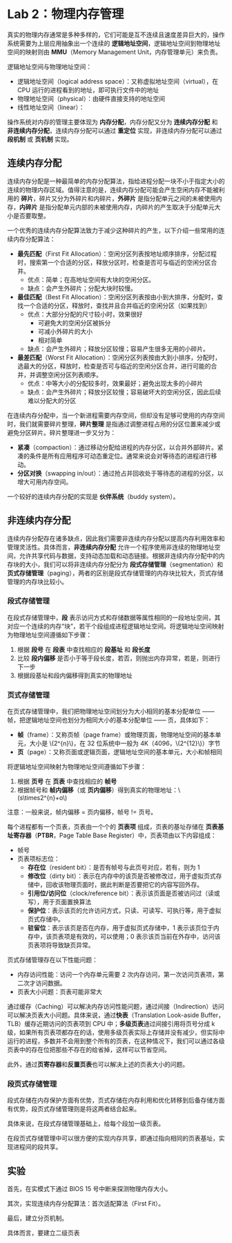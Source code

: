 # Lab 2：物理内存管理

真实的物理内存通常是多种多样的，它们可能是互不连续且速度差异巨大的，操作系统需要为上层应用抽象出一个连续的 **逻辑地址空间**，逻辑地址空间到物理地址空间的映射则由 **MMU**（Memory Management Unit，内存管理单元）来负责。

逻辑地址空间与物理地址空间：

- 逻辑地址空间（logical address space）：又称虚拟地址空间（virtual），在 CPU 运行的进程看到的地址，即可执行文件中的地址
- 物理地址空间（physical）：由硬件直接支持的地址空间
- 线性地址空间（linear）：

操作系统对内存的管理主要体现为 **内存分配**，内存分配又分为 **连续内存分配** 和 **非连续内存分配**，连续内存分配可以通过 **重定位** 实现，非连续内存分配可以通过 **段机制** 或 **页机制** 实现。

## 连续内存分配

连续内存分配是一种最简单的内存分配算法，指给进程分配一块不小于指定大小的连续的物理内存区域。值得注意的是，连续内存分配可能会产生空闲内存不能被利用的 **碎片**，碎片又分为外碎片和内碎片，**外碎片** 是指分配单元之间的未被使用内存，**内碎片** 是指分配单元内部的未被使用内存，内碎片的产生取决于分配单元大小是否要取整。

一个优秀的连续内存分配算法致力于减少这种碎片的产生，以下介绍一些常用的连续内存分配算法：

- **最先匹配**（First Fit Allocation）：空闲分区列表按地址顺序排序，分配过程时，搜索第一个合适的分区，释放分区时，检查是否可与临近的空闲分区合并。
  - 优点：简单；在高地址空间有大块的空闲分区。
  - 缺点：会产生外碎片；分配大块时较慢。
- **最佳匹配**（Best Fit Allocation）：空闲分区列表按由小到大排序，分配时，查找一个合适的分区，释放时，查找并且合并临近的空闲分区（如果找到）
  - 优点：大部分分配的尺寸较小时，效果很好
    - 可避免大的空闲分区被拆分
    - 可减小外碎片的大小
    - 相对简单
  - 缺点：会产生外碎片；释放分区较慢；容易产生很多无用的小碎片。
- **最差匹配**（Worst Fit Allocation）：空闲分区列表按由大到小排序，分配时，选最大的分区，释放时，检查是否可与临近的空闲分区合并，进行可能的合并，并调整空闲分区列表顺序。
  - 优点：中等大小的分配较多时，效果最好；避免出现太多的小碎片
  - 缺点：会产生外碎片；释放分区较慢；容易破坏大的空闲分区，因此后续难以分配大的分区

在连续内存分配中，当一个新进程需要内存空间，但却没有足够可使用的内存空间时，我们就需要碎片整理，**碎片整理** 是指通过调整进程占用的分区位置来减少或避免分区碎片。碎片整理进一步又分为：

- **紧凑**（compaction）：通过移动分配给进程的内存分区，以合并外部碎片。紧凑的条件是所有应用程序可动态重定位。通常来说会对等待态的进程进行移动。
- **分区对换**（swapping in/out）：通过抢占并回收处于等待态的进程的分区，以增大可用内存空间。

一个较好的连续内存分配的实现是 **伙伴系统**（buddy system）。

## 非连续内存分配

连续内存分配存在诸多缺点，因此我们需要非连续内存分配以提高内存利用效率和管理灵活性。具体而言，**非连续内存分配** 允许一个程序使用非连续的物理地址空间，允许共享代码与数据，支持动态加载和动态链接。根据非连续内存分配中的内存块的大小，我们可以将非连续内存分配分为 **段式存储管理**（segmentation）和 **页式存储管理**（paging），两者的区别是段式存储管理的内存块比较大，页式存储管理的内存块比较小。

### 段式存储管理

在段式存储管理中，**段** 表示访问方式和存储数据等属性相同的一段地址空间，其对应一个连续的内存“块”，若干个段组成进程逻辑地址空间。将逻辑地址空间映射为物理地址空间遵循如下步骤：

1. 根据 **段号** 在 **段表** 中查找相应的 **段基址** 和 **段长度**
2. 比较 **段内偏移** 是否小于等于段长度，若否，则抛出内存异常，若是，则进行下一步
3. 根据段基址和段内偏移得到真实的物理地址

### 页式存储管理

在页式存储管理中，我们把物理地址空间划分为大小相同的基本分配单位 —— 帧，把逻辑地址空间也划分为相同大小的基本分配单位 —— 页，具体如下：

- **帧**（frame）：又称页帧（page frame）或物理页面，物理地址空间的基本单元，大小是 \\(2^{n}\\)，在 32 位系统中一般为 4K（4096，\\(2^{12}\\)）字节
- **页**（page）：又称页面或逻辑页面，逻辑地址空间的基本单元，大小和帧相同

将逻辑地址空间映射为物理地址空间遵循如下步骤：

1. 根据 **页号** 在 **页表** 中查找相应的 **帧号**
2. 根据帧号和 **帧内偏移**（或 **页内偏移**）得到真实的物理地址：\\(s\times2^{n}+o\\)

注意：一般来说，帧内偏移 = 页内偏移，帧号 != 页号。

每个进程都有一个页表，页表由一个个的 **页表项** 组成，页表的基址存储在 **页表基址寄存器**（**PTBR**，Page Table Base Register）中，页表项由以下内容组成：

- 帧号
- 页表项标志位：
  - **存在位**（resident bit）：是否有帧号与此页号对应，若有，则为 1
  - **修改位**（dirty bit）：表示在内存中的该页是否被修改过，用于虚拟页式存储中，回收该物理页面时，据此判断是否要把它的内容写回外存。
  - **引用位/访问位**（clock/reference bit）：表示该页面是否被访问过（读或写），用于页面置换算法
  - **保护位**：表示该页的允许访问方式，只读、可读写、可执行等，用于虚拟页式存储中。
  - **驻留位**：表示该页是否在内存，用于虚拟页式存储中，1 表示该页位于内存中，该页表项是有效的，可以使用；0 表示该页当前在外存中，访问该页表项将导致缺页异常。

页式存储管理存在以下性能问题：

- 内存访问性能：访问一个内存单元需要 2 次内存访问，第一次访问页表项，第二次才访问数据。
- 页表大小问题：页表可能非常大

通过缓存（Caching）可以解决内存访问性能问题，通过间接（Indirection）访问可以解决页表大小问题。具体来说，通过**快表**（Translation Look-aside Buffer，TLB）缓存近期访问的页表项到 CPU 中；**多级页表**通过间接引用将页号分成 k 级，如果所有页表项都存在的话，使用多级页表实际上存储并没有减少，但实际中运行的进程，多数并不会用到整个所有的页表，在这种情况下，我们可以通过各级页表中的存在位把那些不存在的给省掉，这样可以节省空间。

此外，通过**页寄存器**和**反置页表**也可以解决上述的页表大小的问题。

### 段页式存储管理

段式存储在内存保护方面有优势，页式存储在内存利用和优化转移到后备存储方面有优势，段页式存储管理则是将这两者结合起来。

具体来说，在段式存储管理基础上，给每个段加一级页表。

在段页式存储管理中可以很方便的实现内存共享，即通过指向相同的页表基址，实现进程间的段共享。

## 实验

首先，在实模式下通过 BIOS 15 号中断来探测物理内存大小。

其次，实现连续内存分配算法：首次适配算法（First Fit）。

最后，建立分页机制。

具体而言，要建立二级页表
